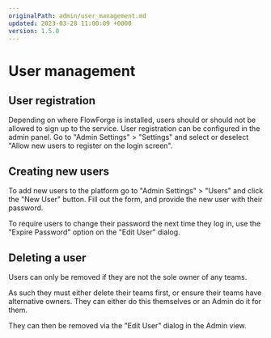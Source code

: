 ```yaml
---
originalPath: admin/user_management.md
updated: 2023-03-28 11:00:09 +0000
version: 1.5.0
---
```

# User management

## User registration

Depending on where FlowForge is installed, users should or should not be allowed 
to sign up to the service. User registration can be configured in the admin panel.
Go to "Admin Settings" > "Settings" and select or deselect "Allow new users to register on the login screen".

## Creating new users

To add new users to the platform go to "Admin Settings" > "Users" and click the
"New User" button. Fill out the form, and provide the new user with their password.

To require users to change their password the next time they log in, use the "Expire Password" option
on the "Edit User" dialog.

## Deleting a user

Users can only be removed if they are not the sole owner of any teams.

As such they must either delete their teams first, or ensure their teams have
alternative owners. They can either do this themselves or an Admin do it for them.

They can then be removed via the "Edit User" dialog in the Admin view.

